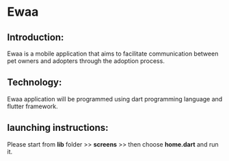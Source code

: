 # Ewaa 


## Introduction:
Ewaa is a mobile application that aims to facilitate communication between pet owners and adopters through the adoption process. 


## Technology:
Ewaa application will be programmed using dart programming language and flutter framework.


## launching instructions:
Please start from **lib** folder >> **screens** >> then choose **home.dart** and run it.
